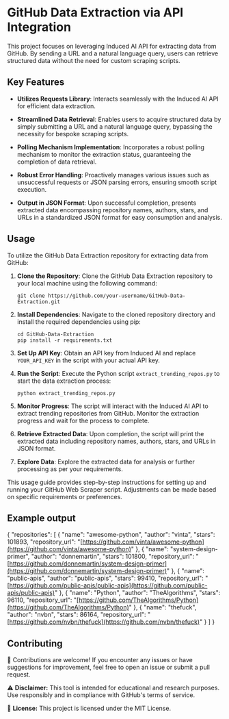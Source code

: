 # GitHub Data Extraction via API Integration

This project focuses on leveraging Induced AI API for extracting data from GitHub. By sending a URL and a natural language query, users can retrieve structured data without the need for custom scraping scripts. 

## Key Features

- **Utilizes Requests Library**: Interacts seamlessly with the Induced AI API for efficient data extraction.
  
- **Streamlined Data Retrieval**: Enables users to acquire structured data by simply submitting a URL and a natural language query, bypassing the necessity for bespoke scraping scripts.
  
- **Polling Mechanism Implementation**: Incorporates a robust polling mechanism to monitor the extraction status, guaranteeing the completion of data retrieval.
  
- **Robust Error Handling**: Proactively manages various issues such as unsuccessful requests or JSON parsing errors, ensuring smooth script execution.
  
- **Output in JSON Format**: Upon successful completion, presents extracted data encompassing repository names, authors, stars, and URLs in a standardized JSON format for easy consumption and analysis.


## Usage

To utilize the GitHub Data Extraction repository for extracting data from GitHub:

1. **Clone the Repository**: Clone the GitHub Data Extraction repository to your local machine using the following command:
   ```
   git clone https://github.com/your-username/GitHub-Data-Extraction.git
   ```

2. **Install Dependencies**: Navigate to the cloned repository directory and install the required dependencies using pip:
   ```
   cd GitHub-Data-Extraction
   pip install -r requirements.txt
   ```

3. **Set Up API Key**: Obtain an API key from Induced AI and replace `YOUR_API_KEY` in the script with your actual API key.

4. **Run the Script**: Execute the Python script `extract_trending_repos.py` to start the data extraction process:
   ```
   python extract_trending_repos.py
   ```

5. **Monitor Progress**: The script will interact with the Induced AI API to extract trending repositories from GitHub. Monitor the extraction progress and wait for the process to complete.

6. **Retrieve Extracted Data**: Upon completion, the script will print the extracted data including repository names, authors, stars, and URLs in JSON format.

7. **Explore Data**: Explore the extracted data for analysis or further processing as per your requirements.

This usage guide provides step-by-step instructions for setting up and running your GitHub Web Scraper script. Adjustments can be made based on specific requirements or preferences.

##  Example output

{
    "repositories": [
        {
            "name": "awesome-python",
            "author": "vinta",
            "stars": 101893,
            "repository_url": "[https://github.com/vinta/awesome-python](https://github.com/vinta/awesome-python)"
        },
        {
            "name": "system-design-primer",
            "author": "donnemartin",
            "stars": 101800,
            "repository_url": "[https://github.com/donnemartin/system-design-primer](https://github.com/donnemartin/system-design-primer)"
        },
        {
            "name": "public-apis",
            "author": "public-apis",
            "stars": 99410,
            "repository_url": "[https://github.com/public-apis/public-apis](https://github.com/public-apis/public-apis)"
        },
        {
            "name": "Python",
            "author": "TheAlgorithms",
            "stars": 96110,
            "repository_url": "[https://github.com/TheAlgorithms/Python](https://github.com/TheAlgorithms/Python)"
        },
        {
            "name": "thefuck",
            "author": "nvbn",
            "stars": 86164,
            "repository_url": "[https://github.com/nvbn/thefuck](https://github.com/nvbn/thefuck)"
        }
    ]
}

## Contributing

🤝 Contributions are welcome! If you encounter any issues or have suggestions for improvement, feel free to open an issue or submit a pull request.

⚠️ **Disclaimer:** This tool is intended for educational and research purposes. Use responsibly and in compliance with GitHub's terms of service.

📄 **License:** This project is licensed under the MIT License.
